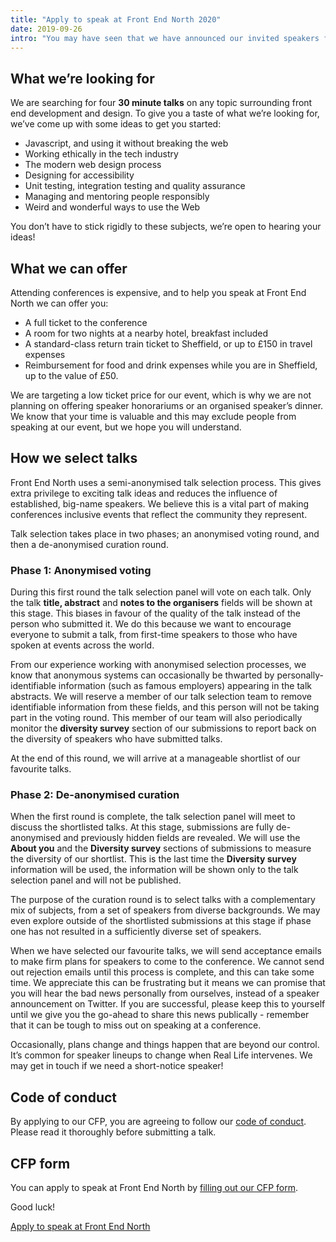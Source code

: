 ```yaml
---
title: "Apply to speak at Front End North 2020"
date: 2019-09-26
intro: "You may have seen that we have announced our invited speakers for Front End North 2020! We are really excited for them to be coming to Sheffield, but they will only make up half of our speakers on the day. For the other half, we are opening a call for proposals (CFP) to give you a chance to share your ideas and experience on stage!"
---
```

## What we’re looking for

We are searching for four **30 minute talks** on any topic surrounding front end development and design. To give you a taste of what we’re looking for, we’ve come up with some ideas to get you started:

- Javascript, and using it without breaking the web
- Working ethically in the tech industry
- The modern web design process
- Designing for accessibility
- Unit testing, integration testing and quality assurance
- Managing and mentoring people responsibly
- Weird and wonderful ways to use the Web

You don’t have to stick rigidly to these subjects, we’re open to hearing your ideas!


## What we can offer

Attending conferences is expensive, and to help you speak at Front End North we can offer you:

- A full ticket to the conference
- A room for two nights at a nearby hotel, breakfast included
- A standard-class return train ticket to Sheffield, or up to £150 in travel expenses
- Reimbursement for food and drink expenses while you are in Sheffield, up to the value of £50.

We are targeting a low ticket price for our event, which is why we are not planning on offering speaker honorariums or an organised speaker’s dinner. We know that your time is valuable and this may exclude people from speaking at our event, but we hope you will understand.


## How we select talks

Front End North uses a semi-anonymised talk selection process. This gives extra privilege to exciting talk ideas and reduces the influence of established, big-name speakers. We believe this is a vital part of making conferences inclusive events that reflect the community they represent.

Talk selection takes place in two phases; an anonymised voting round, and then a de-anonymised curation round.

### Phase 1: Anonymised voting

During this first round the talk selection panel will vote on each talk. Only the talk **title, abstract** and **notes to the organisers** fields will be shown at this stage. This biases in favour of the quality of the talk instead of the person who submitted it. We do this because we want to encourage everyone to submit a talk, from first-time speakers to those who have spoken at events across the world.

From our experience working with anonymised selection processes, we know that anonymous systems can occasionally be thwarted by personally-identifiable information (such as famous employers) appearing in the talk abstracts. We will reserve a member of our talk selection team to remove identifiable information from these fields, and this person will not be taking part in the voting round. This member of our team will also periodically monitor the **diversity survey** section of our submissions to report back on the diversity of speakers who have submitted talks.

At the end of this round, we will arrive at a manageable shortlist of our favourite talks.

### Phase 2: De-anonymised curation

When the first round is complete, the talk selection panel will meet to discuss the shortlisted talks. At this stage, submissions are fully de-anonymised and previously hidden fields are revealed. We will use the **About you** and the **Diversity survey** sections of submissions to measure the diversity of our shortlist. This is the last time the **Diversity survey** information will be used, the information will be shown only to the talk selection panel and will not be published.

The purpose of the curation round is to select talks with a complementary mix of subjects, from a set of speakers from diverse backgrounds. We may even explore outside of the shortlisted submissions at this stage if phase one has not resulted in a sufficiently diverse set of speakers.

When we have selected our favourite talks, we will send acceptance emails to make firm plans for speakers to come to the conference. We cannot send out rejection emails until this process is complete, and this can take some time. We appreciate this can be frustrating but it means we can promise that you will hear the bad news personally from ourselves, instead of a speaker announcement on Twitter. If you are successful, please keep this to yourself until we give you the go-ahead to share this news publically - remember that it can be tough to miss out on speaking at a conference.

Occasionally, plans change and things happen that are beyond our control. It’s common for speaker lineups to change when Real Life intervenes. We may get in touch if we need a short-notice speaker!


## Code of conduct

By applying to our CFP, you are agreeing to follow our [code of conduct](/code-of-conduct/). Please read it thoroughly before submitting a talk.

## CFP form

You can apply to speak at Front End North by [filling out our CFP form](https://forms.gle/9LKwzhpVJG2RNaAi7).

Good luck!

<a href="https://forms.gle/9LKwzhpVJG2RNaAi7" class="c-button c-button--pop">Apply to speak at Front End North</a>
